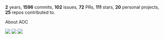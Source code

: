 **2** years, **1596** commits, **102** issues, **72** PRs, **111** stars, **20** personal projects, **25** repos contributed to.

About AOC 

![](https://img.shields.io/badge/stars%20⭐-12-yellow) ![](https://img.shields.io/badge/day%20📅-6-blue) ![](https://img.shields.io/badge/days%20completed-6-red)
